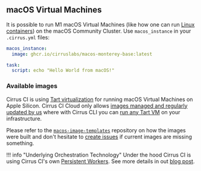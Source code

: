 ## macOS Virtual Machines

It is possible to run M1 macOS Virtual Machines (like how one can run [Linux containers](linux.md)) on the macOS Community Cluster. 
Use `macos_instance` in your `.cirrus.yml` files:

```yaml
macos_instance:
  image: ghcr.io/cirruslabs/macos-monterey-base:latest

task:
  script: echo "Hello World from macOS!"
```

### Available images

Cirrus CI is using [Tart virtualization](https://github.com/cirruslabs/tart) for running macOS Virtual Machines on Apple Silicon.
Cirrus CI Cloud only allows [images managed and regularly updated by us](https://github.com/orgs/cirruslabs/packages?tab=packages&q=macos)
where with Cirrus CLI you can [run any Tart VM](https://github.com/cirruslabs/tart/blob/main/README.md#ci-integration) on your infrastructure.

Please refer to the [`macos-image-templates`](https://github.com/cirruslabs/macos-image-templates) repository on how the images were built and
don't hesitate to [create issues](https://github.com/cirruslabs/macos-image-templates/issues) if current images are missing something.

!!! info "Underlying Orchestration Technology"
  Under the hood Cirrus CI is using Cirrus CI's own [Persistent Workers](persistent-workers.md). See more details in
  out [blog post](https://medium.com/cirruslabs/new-macos-task-execution-architecture-for-cirrus-ci-604250627c94).
